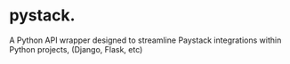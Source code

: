 # pystack.
A Python API wrapper designed to streamline Paystack integrations within Python projects, (Django, Flask, etc)
